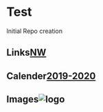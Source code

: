 # Test
Initial Repo creation
## Links[NW](https://www.nwmissouri.edu/)

## Calender[2019-2020](https://www.nwmissouri.edu/academics/calendar.htm)

## Images![logo](https://upload.wikimedia.org/wikipedia/en/3/32/NW_Missouri_State_seal.png)
